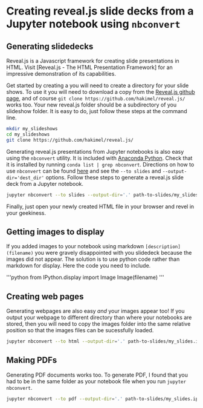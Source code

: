 # Creating reveal.js slide decks from a Jupyter notebook using `nbconvert`

## Generating slidedecks

Reveal.js is a Javascript framework for creating slide presentations in HTML.  Visit [Reveal.js - The HTML Presentation Framework] for an impressive demonstration of its capabilities.  

Get started by creating a you will need to create a directory for your slide shows.  To use it you will need to download a copy from the [Reveal.js github page](https://github.com/hakimel/reveal.js/), and of course `git clone https://github.com/hakimel/reveal.js/` works too.  Your new reveal.js folder should be a subdirectory of you slideshow folder.  It is easy to do, just follow these steps at the command line.

```bash
mkdir my_slideshows
cd my_slideshows
git clone https://github.com/hakimel/reveal.js/
```

Generating reveal.js presentations from Jupyter notebooks is also easy using the `nbconvert` utility.  It is included with [Anaconda Python](https://www.anaconda.com/).  Check that it is installed by running `conda list | grep nbconvert`.  Directions on how to use `nbconvert` can be found [here](https://ipython.org/ipython-doc/3/notebook/nbconvert.html) and see the `--to slides` and `--output-dir='dest_dir'` options.  Follow these steps to generate a reveal.js slide deck from a Jupyter notebook.

```bash
jupyter nbconvert --to slides --output-dir='.' path-to-slides/my_slides.ipynb
```

Finally, just open your newly created HTML file in your browser and revel in your geekiness. 

## Getting images to display

If you added images to your notebook using markdown `[description](filename)` you were gravely disappointed with you slidedeck because the images did not appear.  The solution is to use python code rather than markdown for display.  Here the code you need to include. 

'''python
from IPython.display import Image
Image(filename)
'''

## Creating web pages

Generating webpages are also easy _and_ your images appear too!  If you output your webpage to different directory than where your notebooks are stored, then you will need to copy the images folder into the same relative position so that the images files can be sucessfully loaded.

```bash
jupyter nbconvert --to html --output-dir='.' path-to-slides/my_slides.ipynb
```

## Making PDFs

Generating PDF documents works too. To generate PDF, I found that you had to be in the same folder as your notebook file when you run `jupyter nbconvert`. 

```bash
jupyter nbconvert --to pdf --output-dir='.' path-to-slides/my_slides.ipynb
```

